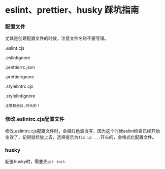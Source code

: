 # eslint、prettier、husky 踩坑指南



### 配置文件

尤其是创建配置文件的时候，注意文件名称不要写错。

.eslint.cjs

.eslintignore

.prettierrc.json

.prettierignore

.stylelintrc.cjs

.stylelintignore

`注意都是以.开头的！`



### 修改.eslintrc.cjs配置文件

修改.eslintrc.cjs配置文件时，会报红色波浪写，因为这个时候eslint检查已经开始生效了，记得鼠标放上去，选择提示为`fix up ...`开头的，会格式化配置文件。



### husky

配置husky时，需要先`git init`. 







